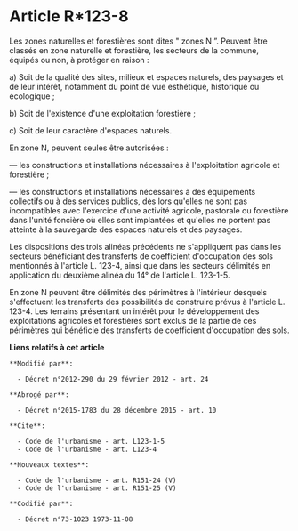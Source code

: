 # Article R*123-8

Les zones naturelles et forestières sont dites " zones N ”. Peuvent être classés en zone naturelle et forestière, les
secteurs de la commune, équipés ou non, à protéger en raison : 

a) Soit de la qualité des sites, milieux et espaces naturels, des paysages et de leur intérêt, notamment du point de vue
esthétique, historique ou écologique ; 

b) Soit de l'existence d'une exploitation forestière ; 

c) Soit de leur caractère d'espaces naturels. 

En zone N, peuvent seules être autorisées : 

― les constructions et installations nécessaires à l'exploitation agricole et forestière ; 

― les constructions et installations nécessaires à des équipements collectifs ou à des services publics, dès lors qu'elles ne
sont pas incompatibles avec l'exercice d'une activité agricole, pastorale ou forestière dans l'unité foncière où elles sont
implantées et qu'elles ne portent pas atteinte à la sauvegarde des espaces naturels et des paysages. 

Les dispositions des trois alinéas précédents ne s'appliquent pas dans les secteurs bénéficiant des transferts de coefficient
d'occupation des sols mentionnés à l'article L. 123-4, ainsi que dans les secteurs délimités en application du deuxième
alinéa du 14° de l'article L. 123-1-5. 

En zone N peuvent être délimités des périmètres à l'intérieur desquels s'effectuent les transferts des possibilités de
construire prévus à l'article L. 123-4. Les terrains présentant un intérêt pour le développement des exploitations agricoles
et forestières sont exclus de la partie de ces périmètres qui bénéficie des transferts de coefficient d'occupation des sols.

**Liens relatifs à cet article**

	**Modifié par**:

	  - Décret n°2012-290 du 29 février 2012 - art. 24

	**Abrogé par**:

	  - Décret n°2015-1783 du 28 décembre 2015 - art. 10

	**Cite**:

	  - Code de l'urbanisme - art. L123-1-5
	  - Code de l'urbanisme - art. L123-4

	**Nouveaux textes**:

	  - Code de l'urbanisme - art. R151-24 (V)
	  - Code de l'urbanisme - art. R151-25 (V)

	**Codifié par**:

	  - Décret n°73-1023 1973-11-08
